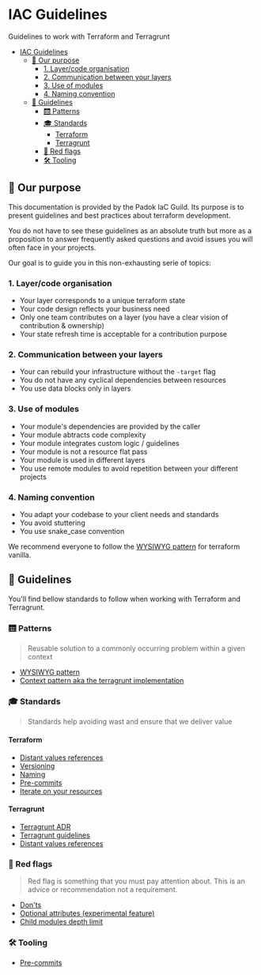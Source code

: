 # IAC Guidelines

Guidelines to work with Terraform and Terragrunt

- [IAC Guidelines](#iac-guidelines)
  - [🎯 Our purpose](#-our-purpose)
    - [1. Layer/code organisation](#1-layercode-organisation)
    - [2. Communication between your layers](#2-communication-between-your-layers)
    - [3. Use of modules](#3-use-of-modules)
    - [4. Naming convention](#4-naming-convention)
  - [🚀 Guidelines](#-guidelines)
    - [🛗 Patterns](#-patterns)
    - [🎓 Standards](#-standards)
      - [Terraform](#terraform)
      - [Terragrunt](#terragrunt)
    - [🚩 Red flags](#-red-flags)
    - [🛠️ Tooling](#️-tooling)

## 🎯 Our purpose

This documentation is provided by the Padok IaC Guild. Its purpose is to present guidelines and best practices about terraform development.

You do not have to see these guidelines as an absolute truth but more as a proposition to answer frequently asked questions and avoid issues you will often face in your projects.

Our goal is to guide you in this non-exhausting serie of topics:

### 1. Layer/code organisation

- Your layer corresponds to a unique terraform state
- Your code design reflects your business need
- Only one team contributes on a layer (you have a clear vision of contribution & ownership)
- Your state refresh time is acceptable for a contribution purpose

### 2. Communication between your layers

- Your can rebuild your infrastructure without the `-target` flag
- You do not have any cyclical dependencies between resources
- You use data blocks only in layers

### 3. Use of modules

- Your module's dependencies are provided by the caller
- Your module abtracts code complexity
- Your module integrates custom logic / guidelines
- Your module is not a resource flat pass
- Your module is used in different layers
- You use remote modules to avoid repetition between your different projects

### 4. Naming convention

- You adapt your codebase to your client needs and standards
- You avoid stuttering
- You use snake_case convention

We recommend everyone to follow the [WYSIWYG pattern](wysiwg_patterns.md) for terraform vanilla.

## 🚀 Guidelines

You'll find bellow standards to follow when working with Terraform and Terragrunt.

### 🛗 Patterns

> Reusable solution to a commonly occurring problem within a given context

- [WYSIWYG pattern](wysiwg_patterns.md)
- [Context pattern aka the terragrunt implementation](terragrunt/context_pattern.md)

### 🎓 Standards

> Standards help avoiding wast and ensure that we deliver value

#### Terraform

- [Distant values references](refering_to_resources_from_other_layers.md)
- [Versioning](terraform_versioning.md)
- [Naming](terraform_naming.md)
- [Pre-commits](pre-commits.md)
- [Iterate on your resources](iterate_on_your_resources.md)

#### Terragrunt

- [Terragrunt ADR](terragrunt/adr-terragrunt.md)
- [Terragrunt guidelines](terragrunt/context_pattern.md)
- [Distant values references](./terragrunt/refering_to_resources_from_other_layers.md)

### 🚩 Red flags

> Red flag is something that you must pay attention about. This is an advice or recommendation not a requirement.

- [Don'ts](donts.md)
- [Optional attributes (experimental feature)](optional-attributes.md)
- [Child modules depth limit](child_modules_depth_limit.md)

### 🛠️ Tooling

- [Pre-commits](pre-commits.md)
